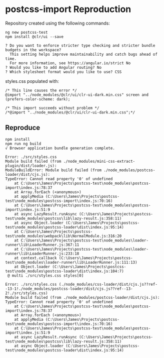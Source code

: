 # postcss-import Reproduction 
Repository created using the following commands:

    ng new postcss-test
    npm install @clr/ui --save
    
    ? Do you want to enforce stricter type checking and stricter bundle budgets in the workspace?
      This setting helps improve maintainability and catch bugs ahead of time.
      For more information, see https://angular.io/strict No
    ? Would you like to add Angular routing? No
    ? Which stylesheet format would you like to use? CSS

styles.css populated with:

    /* This line causes the error */
    @import "../node_modules/@clr/ui/clr-ui-dark.min.css" screen and (prefers-color-scheme: dark);
    
    /* This import succeeds without problem */
    /*@import "../node_modules/@clr/ui/clr-ui-dark.min.css";*/

## Reproduce

    npm install
    npm run ng build
    √ Browser application bundle generation complete.
    
    Error: ./src/styles.css
    Module build failed (from ./node_modules/mini-css-extract-plugin/dist/loader.js):
    ModuleBuildError: Module build failed (from ./node_modules/postcss-loader/dist/cjs.js):
    TypeError: Cannot read property '0' of undefined
        at C:\Users\James\Projects\postcss-test\node_modules\postcss-import\index.js:78:37
        at Array.forEach (<anonymous>)
        at applyMedia (C:\Users\James\Projects\postcss-test\node_modules\postcss-import\index.js:70:16)
        at C:\Users\James\Projects\postcss-test\node_modules\postcss-import\index.js:51:9
        at async LazyResult.runAsync (C:\Users\James\Projects\postcss-test\node_modules\postcss\lib\lazy-result.js:358:11)
        at async Object.loader (C:\Users\James\Projects\postcss-test\node_modules\postcss-loader\dist\index.js:95:14)
        at C:\Users\James\Projects\postcss-test\node_modules\webpack\lib\NormalModule.js:316:20
        at C:\Users\James\Projects\postcss-test\node_modules\loader-runner\lib\LoaderRunner.js:367:11
        at C:\Users\James\Projects\postcss-test\node_modules\loader-runner\lib\LoaderRunner.js:233:18
        at context.callback (C:\Users\James\Projects\postcss-test\node_modules\loader-runner\lib\LoaderRunner.js:111:13)
        at Object.loader (C:\Users\James\Projects\postcss-test\node_modules\postcss-loader\dist\index.js:104:7)
     @ multi ./src/styles.css styles[0]
    
    Error: ./src/styles.css (./node_modules/css-loader/dist/cjs.js??ref--13-1!./node_modules/postcss-loader/dist/cjs.js??ref--13-2!./src/styles.css)
    Module build failed (from ./node_modules/postcss-loader/dist/cjs.js):
    TypeError: Cannot read property '0' of undefined
        at C:\Users\James\Projects\postcss-test\node_modules\postcss-import\index.js:78:37
        at Array.forEach (<anonymous>)
        at applyMedia (C:\Users\James\Projects\postcss-test\node_modules\postcss-import\index.js:70:16)
        at C:\Users\James\Projects\postcss-test\node_modules\postcss-import\index.js:51:9
        at async LazyResult.runAsync (C:\Users\James\Projects\postcss-test\node_modules\postcss\lib\lazy-result.js:358:11)
        at async Object.loader (C:\Users\James\Projects\postcss-test\node_modules\postcss-loader\dist\index.js:95:14)
